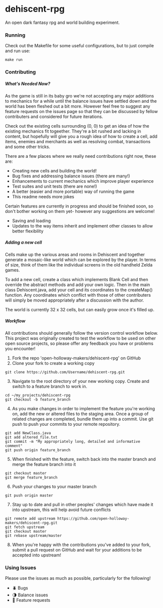 # dehiscent-rpg

An open dark fantasy rpg and world building experiment.

### Running ###

Check out the Makefile for some useful configurations, but to just compile and run use:

  ```
  make run
  ```

### Contributing ###

##### What's Needed Now? #####

As the game is still in its baby gro we're not accepting any major additions to mechanics for a while until the balance issues have settled down and the world has been fleshed out a bit more. However feel free to suggest any feature requests on the issues page so that they can be discussed by fellow contributers and considered for future iterations. 

Check out the existing cells surrounding (0, 0) to get an idea of how the existing mechanics fit togeether. They're a bit rushed and lacking in content, but hopefully will give you a rough idea of how to create a cell, add items, enemies and merchants as well as resolving combat, transactions and some other tricks. 

There are a few places where we really need contributions right now, these are:
  * Creating new cells and building the world!
  * Bug fixes and addressing balance issues (there are many!)
  * Enhancements to current mechanics which improve player experience
  * Test suites and unit tests (there are none!)
  * A better (easier and more portable) way of running the game
  * This readme needs more jokes

Certain features are currently in progress and should be finished soon, so don't bother working on them yet- however any suggestions are welcome!
  * Saving and loading
  * Updates to the way items inherit and implement other classes to allow better flexibility

##### Adding a new cell ######

Cells make up the various areas and rooms in Dehiscent and together generate a mosaic-like world which can be explored by the player. In terms of size, think of them like the individual screens in the old handheld Zelda games. 

To add a new cell, create a class which implements Blank Cell and then override the abstract methods and add your own logic. Then in the main class Dehiscent.java, add your cell and its coordinates to the createMap() function. Any coordinates which conflict with those of other contributers will simply be moved appropriately after a discussion with the author.

The world is currently 32 x 32 cells, but can easily grow once it's filled up.

##### Workflow #####

All contributions should generally follow the version control workflow below. This project was originally created to test the workflow to be used on other open source projects, so please offer any feedback you have or problems you encounter!

1. Fork the repo 'open-holloway-makers/dehiscent-rpg' on GitHub
2. Clone your fork to create a working copy

  ```
  git clone https://github.com/Username/dehiscent-rpg.git
  ```

3. Navigate to the root directory of your new working copy. Create and switch to a feature branch to work in.

  ```
  cd ~/my_projects/dehiscent-rpg
  git checkout -b feature_branch
  ```

4. As you make changes in order to implement the feature you're working on, add the new or altered files to the staging area. Once a group of related changes are completed, bundle them up into a commit. Use git push to push your commits to your remote repository.

  ```
  git add NewClass.java 
  git add altered_file.txt 
  git commit -m "My appropriately long, detailed and informative comment" 
  git push origin feature_branch
  ```

5. When finished with the feature, switch back into the master branch and merge the feature branch into it

  ```
  git checkout master
  git merge feature_branch
  ```

6. Push your changes to your master branch

  ```
  git push origin master
  ```

7. Stay up to date and pull in other peoples' changes which have made it into upstream, this will help avoid future conflicts

  ```
  git remote add upstream https://github.com/open-holloway-makers/dehiscent-rpg.git
  git fetch upstream
  git checkout master
  git rebase upstream/master
  ```

8. When you're happy with the contributions you've added to your fork, submit a pull request on GitHub and wait for your additions to be accepted into upstream!
                                                                                            
### Using Issues ###

Please use the issues as much as possible, particularly for the following!

  * :beetle: Bugs
  * :last_quarter_moon: Balance issues
  * :cookie: Feature requests
